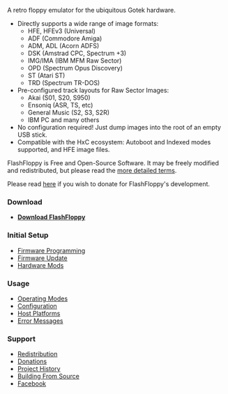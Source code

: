 A retro floppy emulator for the ubiquitous Gotek hardware.
- Directly supports a wide range of image formats:
  - HFE, HFEv3 (Universal)
  - ADF (Commodore Amiga)
  - ADM, ADL (Acorn ADFS)
  - DSK (Amstrad CPC, Spectrum +3)
  - IMG/IMA (IBM MFM Raw Sector)
  - OPD (Spectrum Opus Discovery)
  - ST (Atari ST)
  - TRD (Spectrum TR-DOS)
- Pre-configured track layouts for Raw Sector Images:
  - Akai (S01, S20, S950)
  - Ensoniq (ASR, TS, etc)
  - General Music (S2, S3, S2R)
  - IBM PC and many others
- No configuration required! Just dump images into the root
  of an empty USB stick.
- Compatible with the HxC ecosystem: Autoboot and Indexed
  modes supported, and HFE image files.

FlashFloppy is Free and Open-Source Software. It may be freely
modified and redistributed, but please read the [more detailed
terms](Redistribution).

Please read [here](Donations) if you wish to donate for FlashFloppy's
development.

### Download
 - [**Download FlashFloppy**](Downloads)

### Initial Setup
- [Firmware Programming](Firmware-Programming)
- [Firmware Update](Firmware-Update)
- [Hardware Mods](Hardware-Mods)

### Usage
- [Operating Modes](Operating-Modes)
- [Configuration](Configuration)
- [Host Platforms](Host-Platforms)
- [Error Messages](Error-Messages)

### Support
- [Redistribution](Redistribution)
- [Donations](Donations)
- [Project History](Project-History)
- [Building From Source](Building-From-Source)
- [Facebook][facebook]

[facebook]: https://www.facebook.com/groups/820618618098373/
